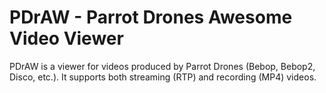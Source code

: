 # PDrAW - Parrot Drones Awesome Video Viewer

PDrAW is a viewer for videos produced by Parrot Drones (Bebop, Bebop2, Disco, etc.).
It supports both streaming (RTP) and recording (MP4) videos.
